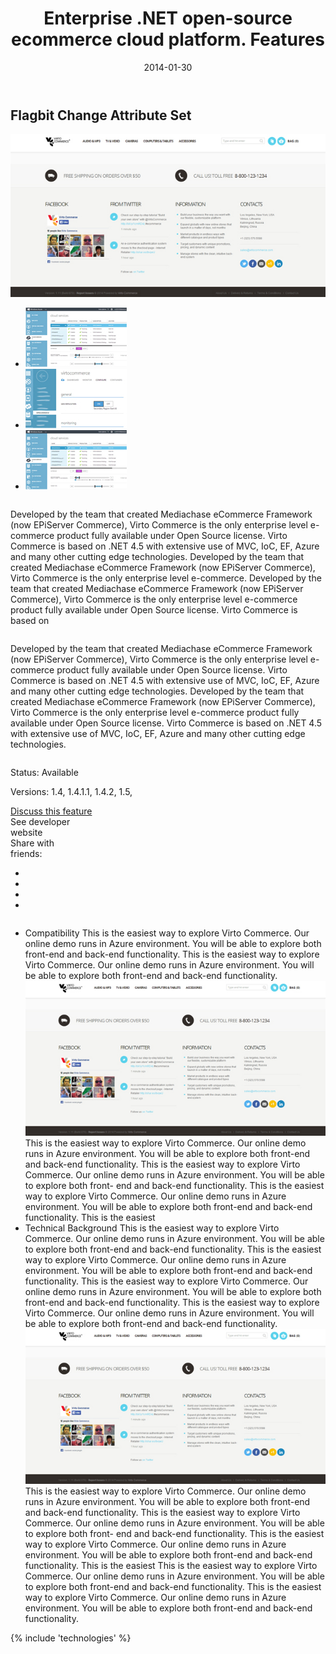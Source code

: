 ﻿---
title: Enterprise .NET open-source ecommerce cloud platform. Features
description: Enterprise .NET open-source ecommerce cloud platform. Features
date: 2014-01-30
permalink: samples/features
tags : 
- features
- commerce
---
<div class="features">
	<div class="responsive">
		<h2 class="title">Flagbit Change Attribute Set</h2>
	</div>
	<div class="features-content clearfix">
		<div class="responsive">
			<div class="column">
				<div class="feature-slider">
					<img alt="" src="../assets/images/features/bg-main.jpg" class="feature-main_slide">
					<div class="feature-nav">
						<a class="feature-control back"></a>
						<ul class="list clearfix">
							<li class="list-item">
								<img alt="" src="../assets/images/features/1.jpg" class="feature-slide">
							</li>
							<li class="list-item">
								<img alt="" src="../assets/images/features/2.jpg" class="feature-slide">
							</li>
							<li class="list-item active">
								<img alt="" src="../assets/images/features/1.jpg" class="feature-slide">
							</li>
						</ul>
						<a class="feature-control next"></a>
					</div>
				</div>
			</div>
			<div class="column">
				<p class="feature-descr">
					Developed by the team that created Mediachase
					eCommerce Framework (now EPiServer Commerce),
					Virto Commerce is the only enterprise level
					e-commerce product fully available under Open
					Source license. Virto Commerce is based on .NET
					4.5 with extensive use of MVC, IoC, EF, Azure and
					many other cutting edge technologies. Developed by
					the team that created Mediachase eCommerce
					Framework (now EPiServer Commerce), Virto
					Commerce is the only enterprise level e-commerce.
					Developed by the team that created Mediachase
					eCommerce Framework (now EPiServer Commerce),
					Virto Commerce is the only enterprise level
					e-commerce product fully available under Open
					Source license. Virto Commerce is based on
				</p>
			</div>
			<p class="feature-descr">
				Developed by the team that created Mediachase eCommerce Framework (now EPiServer Commerce), Virto Commerce is the only
				enterprise level e-commerce product fully available under Open Source license. Virto Commerce is based on .NET 4.5 with extensive
				use of MVC, IoC, EF, Azure and many other cutting edge technologies. Developed by the team that created Mediachase eCommerce Framework (now EPiServer Commerce), Virto Commerce is the only enterprise level e-commerce product fully available under Open Source license. Virto Commerce is based on .NET 4.5 with extensive use of MVC, IoC, EF, Azure and many other cutting edge
				technologies.
			</p>
		</div>
	</div>
	<div class="features-meta clearfix">
		<div class="responsive">
			<div class="column">
				<div class="feature-info">
					<p>Status: Available</p>
					<p>Versions: 1.4, 1.4.1.1, 1.4.2, 1.5,</p>
				</div>
				<a class="button white large" href="#">Discuss this feature</a>
			</div>
			<div class="column">
				<a class="feauture-link link">See developer <br>website</a>
				<div class="feauture-soc">
					<span class="feauture-soc_name">Share with <br>friends:</span>
					<ul class="list __inline __socials">
						<li class="list-item plus">
							<a target="_blank" href="https://plus.google.com/u/0/110275588520785121043/posts"></a>
						</li>
						<li class="list-item ln">
							<a target="_blank" href="http://www.linkedin.com/company/virtoway/virto-commerce-788516/product?trk=biz_product"></a>
						</li>
						<li class="list-item fb">
							<a target="_blank" href="http://paper.li/VirtoCommerce/1372664803"></a>
						</li>
						<li class="list-item">
							<a target="_blank" href="https://twitter.com/VirtoCommerce"></a>
						</li>
					</ul>
				</div>
			</div>
		</div>
	</div>
	<div class="features-list __responsive">
		<ul class="list">
			<li class="list-item">
				<span class="title">Compatibility</span>
				<span class="descr">
					This is the easiest way to explore Virto Commerce. Our online demo runs in Azure environment. You will be able to explore
					both front-end and back-end functionality. This is the easiest way to explore Virto Commerce. Our online demo runs in Azure
					environment. You will be able to explore both front-end and back-end functionality.
				</span>
				<img alt="" src="../assets/images/features/bg-main.jpg">
				<span class="descr">
					This is the easiest way to explore Virto Commerce. Our online
					demo runs in Azure environment. You will be able to explore
					both front-end and back-end functionality. This is the easiest
					way to explore Virto Commerce. Our online demo runs in
					Azure environment. You will be able to explore both front-
					end and back-end functionality.
				</span>
				<span class="descr">
					This is the easiest way to explore Virto Commerce. Our online
					demo runs in Azure environment. You will be able to explore
					both front-end and back-end functionality. This is the easiest
				</span>
			</li>
			<li class="list-item">
				<span class="title">Technical Background</span>
				<span class="descr">
					This is the easiest way to explore Virto Commerce. Our online demo runs in Azure environment. You will be able to explore
					both front-end and back-end functionality. This is the easiest way to explore Virto Commerce. Our online demo runs in Azure
					environment. You will be able to explore both front-end and back-end functionality.
				</span>
				<span class="descr">
					This is the easiest way to explore Virto Commerce. Our online demo runs in Azure environment. You will be able to explore
					both front-end and back-end functionality. This is the easiest way to explore Virto Commerce. Our online demo runs in Azure
					environment. You will be able to explore both front-end and back-end functionality.
				</span>
				<img alt="" src="../assets/images/features/bg-main.jpg">
				<span class="descr">
					This is the easiest way to explore Virto Commerce. Our online
					demo runs in Azure environment. You will be able to explore
					both front-end and back-end functionality. This is the easiest
					way to explore Virto Commerce. Our online demo runs in
					Azure environment. You will be able to explore both front-
					end and back-end functionality.
				</span>
				<span class="descr">
					This is the easiest way to explore Virto Commerce. Our online
					demo runs in Azure environment. You will be able to explore
					both front-end and back-end functionality. This is the easiest
				</span>
				<span class="descr">
					This is the easiest way to explore Virto Commerce. Our online demo runs in Azure environment. You will be able to explore
					both front-end and back-end functionality. This is the easiest way to explore Virto Commerce. Our online demo runs in Azure
					environment. You will be able to explore both front-end and back-end functionality.
				</span>
			</li>
		</ul>
	</div>
</div>
{% include 'technologies' %}